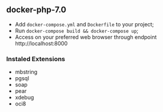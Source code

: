 ## docker-php-7.0
- Add `docker-compose.yml` and `Dockerfile` to your project;
- Run `docker-compose build && docker-compose up`;
- Access on your preferred web browser through endpoint http://localhost:8000

### Instaled Extensions
- mbstring
- pgsql
- soap
- pear
- xdebug
- oci8